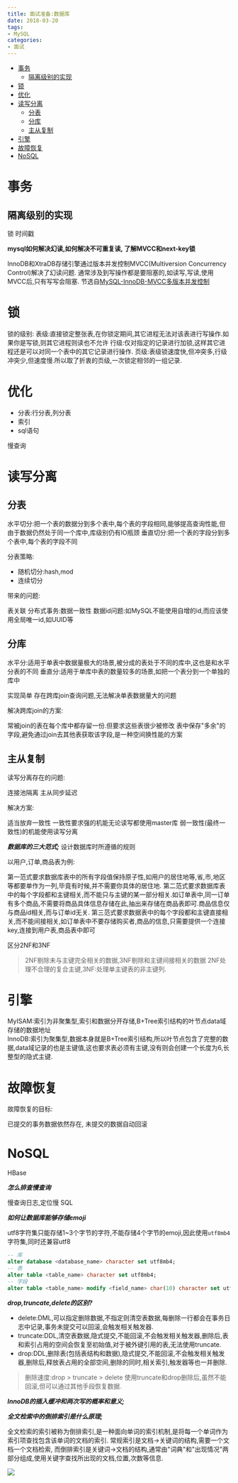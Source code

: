```yaml
---
title: 面试准备:数据库
date: 2018-03-20
tags:
- MySQL
categories:
- 面试
---
```


<!-- TOC -->

- [事务](#事务)
    - [隔离级别的实现](#隔离级别的实现)
- [锁](#锁)
- [优化](#优化)
- [读写分离](#读写分离)
    - [分表](#分表)
    - [分库](#分库)
    - [主从复制](#主从复制)
- [引擎](#引擎)
- [故障恢复](#故障恢复)
- [NoSQL](#nosql)

<!-- /TOC -->


# 事务


## 隔离级别的实现

锁
时间戳

**mysql如何解决幻读,如何解决不可重复读, 了解MVCC和next-key锁**

InnoDB和XtraDB存储引擎通过版本并发控制MVCC(Multiversion Concurrency Control)解决了幻读问题.
通常涉及到写操作都是要阻塞的,如读写,写读,使用MVCC后,只有写写会阻塞.
节选自[MySQL-InnoDB-MVCC多版本并发控制](https://segmentfault.com/a/1190000012650596)

# 锁

锁的级别:
表级:直接锁定整张表,在你锁定期间,其它进程无法对该表进行写操作.如果你是写锁,则其它进程则读也不允许
行级:仅对指定的记录进行加锁,这样其它进程还是可以对同一个表中的其它记录进行操作.
页级:表级锁速度快,但冲突多,行级冲突少,但速度慢.所以取了折衷的页级,一次锁定相邻的一组记录.

# 优化

* 分表:行分表,列分表
* 索引
* sql语句

慢查询

# 读写分离

## 分表

水平切分:把一个表的数据分到多个表中,每个表的字段相同,能够提高查询性能,但由于数据仍然处于同一个库中,库级别仍有IO瓶颈
垂直切分:把一个表的字段分到多个表中,每个表的字段不同

分表策略:
* 随机切分:hash,mod
* 连续切分

带来的问题:

表关联
分布式事务:数据一致性
数据id问题:如MySQL不能使用自增的id,而应该使用全局唯一id,如UUID等

## 分库

水平分:适用于单表中数据量极大的场景,被分成的表处于不同的库中,这也是和水平分表的不同
垂直分:适用于单库中表的数量较多的场景,如把一个表分到一个单独的库中

实现简单
存在跨库join查询问题,无法解决单表数据量大的问题

解决跨库join的方案:

常被join的表在每个库中都存留一份.但要求这些表很少被修改
表中保存"多余"的字段,避免通过join去其他表获取该字段,是一种空间换性能的方案

## 主从复制

读写分离存在的问题:

连接池隔离
主从同步延迟

解决方案:

适当放弃一致性
一致性要求强的机能无论读写都使用master库
弱一致性(最终一致性)的机能使用读写分离

***数据库的三大范式;***
设计数据库时所遵循的规则

以用户,订单,商品表为例:

第一范式要求数据库表中的所有字段值保持原子性,如用户的居住地等,省,市,地区等都要单作为一列,毕竟有时候,并不需要你具体的居住地.
第二范式要求数据库表中的每个字段都和主键相关,而不能只与主键的某一部分相关.如订单表中,同一订单有多个商品,不需要将商品具体信息存储在此,抽出来存储在商品表即可.商品信息仅与商品id相关,而与订单id无关.
第三范式要求数据表中的每个字段都和主键直接相关,而不能间接相关,如订单表中不要存储购买者,商品的信息,只需要提供一个连接key,连接到用户表,商品表中即可

区分2NF和3NF
> 2NF剔除未与主键完全相关的数据,3NF剔除和主键间接相关的数据
> 2NF处理不合理的复合主键,3NF:处理单主键表的非主键列.

# 引擎


MyISAM:索引为非聚集型,索引和数据分开存储,B+Tree索引结构的叶节点data域存储的数据地址<br/>
InnoDB:索引为聚集型,数据本身就是B+Tree索引结构,所以叶节点包含了完整的数据,data域记录的也是主键值,这也要求表必须有主键,没有则会创建一个长度为6,长整型的隐式主键.

# 故障恢复

故障恢复的目标:

已提交的事务数据依然存在,
未提交的数据自动回滚


# NoSQL

HBase

***怎么排查慢查询***

慢查询日志,定位慢 SQL

***如何让数据库能够存储emoji***

utf8字符集只能存储1~3个字节的字符,不能存储4个字节的emoji,因此使用`utf8mb4`字符集,同时还兼容utf8
```sql
-- 库
alter database <database_name> character set utf8mb4;
-- 表
alter table <table_name> character set utf8mb4;
-- 字段
alter table <table_name> modify <field_name> char(10) character set utf8mb4;
```

***drop,truncate,delete的区别?***

* delete:DML,可以指定删除数据,不指定则清空表数据,每删除一行都会在事务日志中记录,事务未提交可以回滚,会触发相关触发器.
* truncate:DDL,清空表数据,隐式提交,不能回滚,不会触发相关触发器,删除后,表和索引占用的空间会恢复至初始值,对于被外键引用的表,无法使用truncate.
* drop:DDL,删除表(包括表结构和数据),隐式提交,不能回滚,不会触发相关触发器,删除后,释放表占用的全部空间,删除的同时,相关索引,触发器等也一并删除.

> 删除速度:drop > truncate > delete
> 使用truncate和drop删除后,虽然不能回滚,但可以通过其他手段恢复数据.

***InnoDB的插入缓冲和两次写的概率和意义;***


***全文检索中的倒排索引是什么原理;***

全文检索的索引被称为倒排索引,是一种面向单词的索引机制,是将每一个单词作为索引项查找包含该单词的文档的索引.
常规索引是文档→关键词的结构,需要一个文档一个文档检索,
而倒排索引是关键词→文档的结构,通常由"词典"和"出现情况"两部分组成,使用关键字查找所出现的文档,位置,次数等信息.


[![](https://static.segmentfault.com/v-5b1df2a7/global/img/creativecommons-cc.svg)](https://creativecommons.org/licenses/by-nc-nd/4.0/)